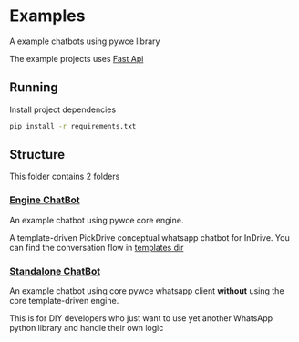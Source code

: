# Examples
A example chatbots using pywce library

The example projects uses [Fast Api](https://fastapi.tiangolo.com/)

## Running
Install project dependencies
```bash
pip install -r requirements.txt
```

## Structure
This folder contains 2 folders

### [Engine ChatBot](engine_chatbot)
An example chatbot using pywce core engine.

A template-driven PickDrive conceptual whatsapp chatbot for InDrive.
You can find the conversation flow in [templates dir](engine_chatbot/templates/ehailing-bot.yaml)

### [Standalone ChatBot](standalone_chatbot)
An example chatbot using core pywce whatsapp client **without** using the core template-driven engine.

This is for DIY developers who just want to use yet another WhatsApp python library and handle their own logic

